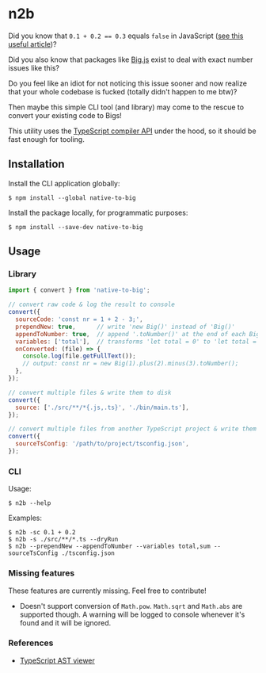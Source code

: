 # n2b
Did you know that `0.1 + 0.2 == 0.3` equals `false` in JavaScript ([see this useful article](https://www.codemag.com/article/1811041/JavaScript-Corner-Math-and-the-Pitfalls-of-Floating-Point-Numbers))?

Did you also know that packages like [Big.js](https://www.npmjs.com/package/big.js) exist to deal with exact number issues like this?

Do you feel like an idiot for not noticing this issue sooner and now realize that your whole codebase is fucked (totally didn't happen to me btw)?

Then maybe this simple CLI tool (and library) may come to the rescue to convert your existing code to Bigs!

This utility uses the [TypeScript compiler API](https://github.com/Microsoft/TypeScript/wiki/Using-the-Compiler-API) under the hood, so it should be fast enough for tooling.

## Installation
Install the CLI application globally:

`$ npm install --global native-to-big`

Install the package locally, for programmatic purposes:

`$ npm install --save-dev native-to-big`

## Usage
### Library
```js
import { convert } from 'native-to-big';

// convert raw code & log the result to console
convert({
  sourceCode: 'const nr = 1 + 2 - 3;', 
  prependNew: true,      // write 'new Big()' instead of 'Big()'
  appendToNumber: true,  // append '.toNumber()' at the end of each Big
  variables: ['total'],  // transforms 'let total = 0' to 'let total = Big(0)' whenever a variabe named 'total' is found
  onConverted: (file) => {
    console.log(file.getFullText());
    // output: const nr = new Big(1).plus(2).minus(3).toNumber();
  },
});

// convert multiple files & write them to disk
convert({
  source: ['./src/**/*{.js,.ts}', './bin/main.ts'], 
});

// convert multiple files from another TypeScript project & write them to disk
convert({
  sourceTsConfig: '/path/to/project/tsconfig.json',
});
```

### CLI
Usage:

`$ n2b --help`

Examples:

```
$ n2b -sc 0.1 + 0.2
$ n2b -s ./src/**/*.ts --dryRun
$ n2b --prependNew --appendToNumber --variables total,sum --sourceTsConfig ./tsconfig.json
```

### Missing features
These features are currently missing. Feel free to contribute!

- Doesn't support conversion of `Math.pow`. `Math.sqrt` and `Math.abs` are supported though. A warning will be logged to console whenever it's found and it will be ignored.

### References
* [TypeScript AST viewer](https://ts-ast-viewer.com)
